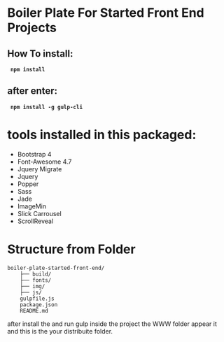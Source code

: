 # Boiler Plate For Started Front End Projects

## How To install: 

**` npm install`**

## after enter:

**` npm install -g gulp-cli`**

# tools installed in this packaged:

* Bootstrap 4
* Font-Awesome 4.7
* Jquery Migrate
* Jquery
* Popper
* Sass
* Jade
* ImageMin
* Slick Carrousel
* ScrollReveal

# Structure from Folder

```
boiler-plate-started-front-end/
	├── build/
	├── fonts/
	├── img/
	├── js/
	gulpfile.js
	package.json
	README.md
```
after install the and run gulp inside the project the WWW folder appear it and this is the your distribuite folder.